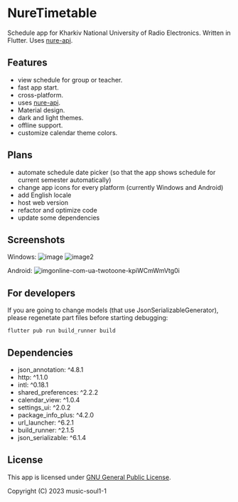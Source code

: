 # NureTimetable

Schedule app for Kharkiv National University of Radio Electronics. Written in Flutter.
Uses [nure-api](https://github.com/mindenit/nure-api).


## Features
- view schedule for group or teacher.
- fast app start.
- cross-platform.
- uses [nure-api](https://github.com/mindenit/nure-api).
- Material design.
- dark and light themes.
- offline support.
- customize calendar theme colors.


## Plans
- automate schedule date picker (so that the app shows schedule for current semester automatically)
- change app icons for every platform (currently Windows and Android)
- add English locale
- host web version
- refactor and optimize code
- update some dependencies


## Screenshots
Windows:
![image](https://github.com/music-soul1-1/nure-timetable/assets/72669184/c85fb945-3836-4fd5-9770-3c26c35d0dce)
![image2](https://github.com/music-soul1-1/nure-timetable/assets/72669184/ce09bd50-53ad-44f6-8137-a9b13ba832f6)

Android:
![imgonline-com-ua-twotoone-kpiWCmWmVtg0i](https://github.com/music-soul1-1/nure-timetable/assets/72669184/cbce1fbf-5600-416f-b58e-e779671829ff)


## For developers

If you are going to change models (that use JsonSerializableGenerator), please regenetate part files before starting debugging:
```
flutter pub run build_runner build
```


## Dependencies
- json_annotation: ^4.8.1
- http: ^1.1.0
- intl: ^0.18.1
- shared_preferences: ^2.2.2
- calendar_view: ^1.0.4
- settings_ui: ^2.0.2
- package_info_plus: ^4.2.0
- url_launcher: ^6.2.1
- build_runner: ^2.1.5
- json_serializable: ^6.1.4


## License

This app is licensed under [GNU General Public License](https://github.com/music-soul1-1/nure-timetable/blob/main/LICENSE).

Copyright (C) 2023  music-soul1-1
